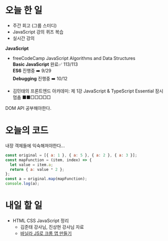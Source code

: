 # 오늘 한 일

- 주간 회고 (그룹 스터디)
- JavaScript 강의 퀴즈 복습
- 실시간 강의

<strong>JavaScript</strong>

- freeCodeCamp JavaScript Algorithms and Data Structures  
  <b>Basic JavaScript</b> 완료✅ 113/113  
  <b>ES6</b> 진행중 ➡️ 9/29  
  <b>Debugging</b> 진행중 ➡️ 10/12

- 김민태의 프론트엔드 아카데미: 제 1강 JavaScript & TypeScript Essential 잠시 멈춤 ■■□□□□□

DOM API 공부해야한다.

# 오늘의 코드

내장 객체들에 익숙해져야한다...

```js
const original = [{ a: 1 }, { a: 5 }, { a: 2 }, { a: 3 }];
const mapFunction = (item, index) => {
  let value = item.a;
  return { a: value * 2 };
};
const a = original.map(mapFunction);
console.log(a);
```

# 내일 할 일

- HTML CSS JavaScript 정리
  - 김준태 강사님, 진상현 강사님 자료
  - [바닐라 JS로 크롬 앱 만들기](https://nomadcoders.co/javascript-for-beginners)
